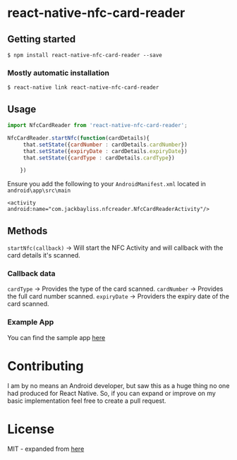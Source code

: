 # react-native-nfc-card-reader

## Getting started

`$ npm install react-native-nfc-card-reader --save`

### Mostly automatic installation

`$ react-native link react-native-nfc-card-reader`

## Usage
```javascript
import NfcCardReader from 'react-native-nfc-card-reader';

NfcCardReader.startNfc(function(cardDetails){
     that.setState({cardNumber : cardDetails.cardNumber})
     that.setState({expiryDate : cardDetails.expiryDate})
     that.setState({cardType : cardDetails.cardType})

    })
```
Ensure you add the following to your `AndroidManifest.xml` located in `android\app\src\main`
```
<activity android:name="com.jackbayliss.nfcreader.NfcCardReaderActivity"/>
```
## Methods
 `startNfc(callback)` -> Will start the NFC Activity and will callback with the card details it's scanned.
     
### Callback data
`cardType` -> Provides the type of the card scanned.
`cardNumber` -> Provides the full card number scanned.
`expiryDate` -> Providers the expiry date of the card scanned.

### Example App
You can find the sample app [here](https://github.com/jackbayliss/react-native-nfc-card-reader-sample)

# Contributing
I am by no means an Android developer, but saw this as a huge thing no one had produced for React Native. So, if you can expand or improve on my basic implementation feel free to create a pull request. 


 # License
 MIT - expanded from [here](https://github.com/pro100svitlo/Credit-Card-NFC-Reader)
 
 
